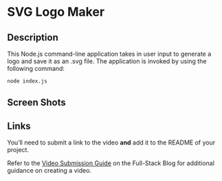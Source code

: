 # SVG Logo Maker


## Description
This Node.js command-line application takes in user input to generate a logo and save it as an .svg file. The application is invoked by using the following command:

```bash
node index.js
```

## Screen Shots 


## Links




You’ll need to submit a link to the video **and** add it to the README of your project.

Refer to the [Video Submission Guide](https://coding-boot-camp.github.io/full-stack/computer-literacy/video-submission-guide) on the Full-Stack Blog for additional guidance on creating a video.



